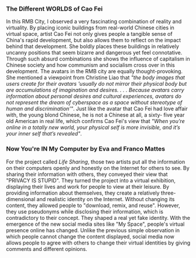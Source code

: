 ### The Different **WORLDS** of Cao Fei
In this RMB City, I observed a very fascinating combination of reality and virtuality. By placing iconic buildings from real-world Chinese cities in virtual space, artist Cao Fei not only gives people a tangible sense of China's rapid development, but also allows them to reflect on the impact behind that development. She boldly places these buildings in relatively uncanny positions that seem bizarre and dangerous yet feel connotative. Through such absurd combinations she shows the influence of capitalism in Chinese society and how communism and socialism cross over in this development. The avatars in the RMB city are equally thought-provoking. She mentioned a viewpoint from Christine Liao that *"the body images that users create for their avatars 'usually do not mirror their physical body but are accumulations of imagination and desires. . . . Because avatars carry information about personal desires and cultural experiences, avatars do not represent the dream of cyberspace as a space without stereotype of human and discrimination'"*. Just like the avatar that Cao Fei had love affair with, the young blond Chinese, he is not a Chinese at all, a sixty- five year old American in real life, which confirms Cao Fei's view that *"When you’re online in a totally new world, your physical self is more invisible, and it’s your inner self that’s revealed"*.

### Now You're **IN** My Computer by Eva and Franco Mattes
For the project called *Life Sharing*, those two artists put all the information on their computers openly and honestly on the Internet for others to see. By sharing their information with others, they conveyed their view that "PRIVACY IS STUPID". They turned the project into a virtual exhibition, displaying their lives and work for people to view at their leisure. By providing information about themselves, they create a relatively three-dimensional and realistic identity on the Internet. Without changing its content, they allowed people to "download, remix, and reuse". However, they use pseudonyms while disclosing their information, which is contradictory to their concept. They shaped a real yet fake identity. With the emergence of the new social media sites like "My Space", people's virtual presence online has changed. Unlike the previous simple observation in which people cannot change the content displayed, social media now allows people to agree with others to change their virtual identities by giving comments and different opinions.

